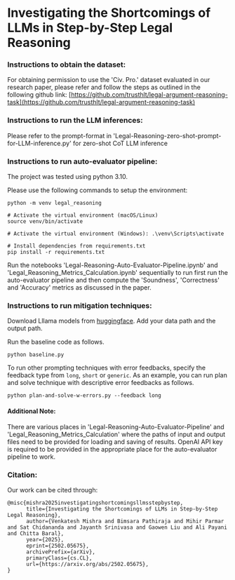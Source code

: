 # Investigating the Shortcomings of LLMs in Step-by-Step Legal Reasoning

### Instructions to obtain the dataset:
For obtaining permission to use the 'Civ. Pro.' dataset evaluated in our research paper, please refer and follow the steps as outlined in the following github link:
[https://github.com/trusthlt/legal-argument-reasoning-task](https://github.com/trusthlt/legal-argument-reasoning-task)

### Instructions to run the LLM inferences:
Please refer to the prompt-format in 'Legal-Reasoning-zero-shot-prompt-for-LLM-inference.py' for zero-shot CoT LLM inference

### Instructions to run auto-evaluator pipeline:
The project was tested using python 3.10.

Please use the following commands to setup the environment:
```
python -m venv legal_reasoning

# Activate the virtual environment (macOS/Linux)
source venv/bin/activate

# Activate the virtual environment (Windows): .\venv\Scripts\activate

# Install dependencies from requirements.txt
pip install -r requirements.txt
```

Run the notebooks 'Legal-Reasoning-Auto-Evaluator-Pipeline.ipynb' and 'Legal_Reasoning_Metrics_Calculation.ipynb' sequentially to run first run the auto-evaluator pipeline and then compute the 'Soundness', 'Correctness' and 'Accuracy' metrics as discussed in the paper.

### Instructions to run mitigation techniques:
Download Lllama models from [huggingface](https://huggingface.co/meta-llama).
Add your data path and the output path.

Run the baseline code as follows.

```python baseline.py```

To run other prompting techniques with error feedbacks, specify the feedback type from ```long```, ```short``` or  ```generic```.
As an example, you can run plan and solve technique with descriptive error feedbacks as follows.

```python plan-and-solve-w-errors.py --feedback long```

#### Additional Note:
There are various places in 'Legal-Reasoning-Auto-Evaluator-Pipeline' and 'Legal_Reasoning_Metrics_Calculation' where the paths of input and output files need to be provided for loading and saving of results. OpenAI API key is required to be provided in the appropriate place for the auto-evaluator pipeline to work.

### Citation:
Our work can be cited through:
```
@misc{mishra2025investigatingshortcomingsllmsstepbystep,
      title={Investigating the Shortcomings of LLMs in Step-by-Step Legal Reasoning}, 
      author={Venkatesh Mishra and Bimsara Pathiraja and Mihir Parmar and Sat Chidananda and Jayanth Srinivasa and Gaowen Liu and Ali Payani and Chitta Baral},
      year={2025},
      eprint={2502.05675},
      archivePrefix={arXiv},
      primaryClass={cs.CL},
      url={https://arxiv.org/abs/2502.05675}, 
}
```
